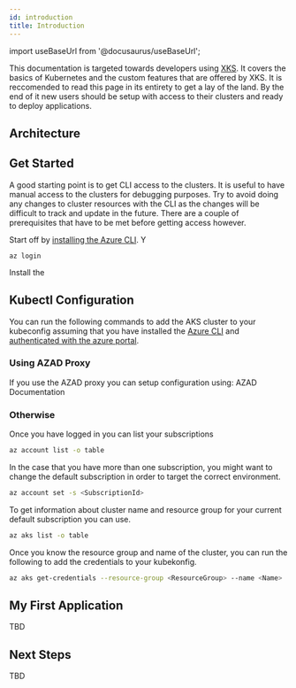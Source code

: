 ```yaml
---
id: introduction
title: Introduction
---
```


import useBaseUrl from '@docusaurus/useBaseUrl';

This documentation is targeted towards developers using [XKS](https://xenit.se/it-tjanster/kubernetes-framework/#contact). It covers the basics of
Kubernetes and the custom features that are offered by XKS. It is reccomended to read this page in its entirety to get a lay of the land. By the end
of it new users should be setup with access to their clusters and ready to deploy applications.

## Architecture

## Get Started

A good starting point is to get CLI access to the clusters. It is useful to have manual access to the clusters for debugging purposes. Try to avoid
doing any changes to cluster resources with the CLI as the changes will be difficult to track and update in the future. There are a couple of
prerequisites that have to be met before getting access however.

Start off by [installing the Azure CLI](https://docs.microsoft.com/en-us/cli/azure/install-azure-cli). Y
```
az login
```

Install the



## Kubectl Configuration
You can run the following commands to add the AKS cluster to your kubeconfig assuming that you have installed the [Azure CLI](https://docs.microsoft.com/en-us/cli/azure/install-azure-cli)
and [authenticated with the azure portal](https://docs.microsoft.com/en-us/cli/azure/authenticate-azure-cli).

### Using AZAD Proxy
If you use the AZAD proxy you can setup configuration using: AZAD Documentation

### Otherwise

Once you have logged in you can list your subscriptions
```bash
az account list -o table
```

In the case that you have more than one subscription, you might want to change the default subscription in order to target the correct environment.
```bash
az account set -s <SubscriptionId>
```
To get information about cluster name and resource group for your current default subscription you can use.
```bash
az aks list -o table
```

Once you know the resource group and name of the cluster, you can run the following to add the credentials to your kubekonfig.
```bash
az aks get-credentials --resource-group <ResourceGroup> --name <Name>
```

## My First Application

TBD

## Next Steps

TBD
